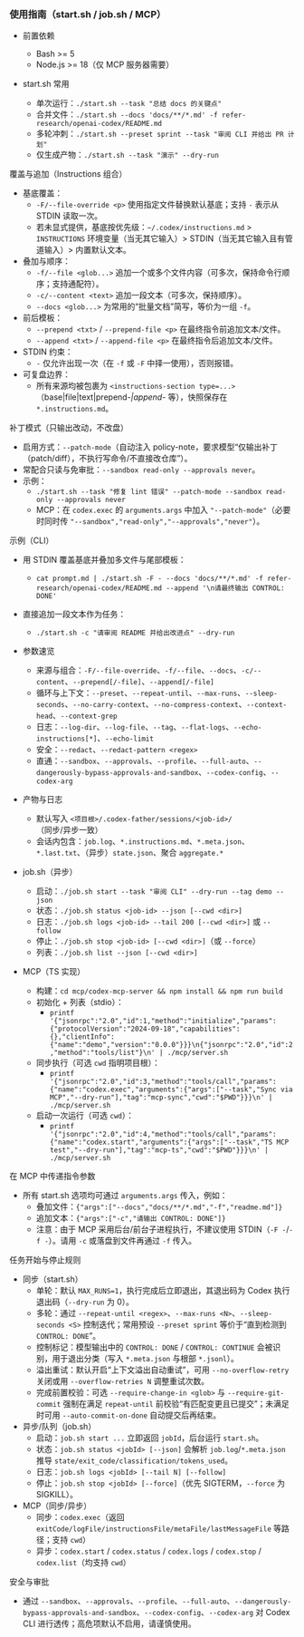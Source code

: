 ### 使用指南（start.sh / job.sh / MCP）

- 前置依赖
  - Bash >= 5
  - Node.js >= 18（仅 MCP 服务器需要）

- start.sh 常用
  - 单次运行：`./start.sh --task "总结 docs 的关键点"`
  - 合并文件：`./start.sh --docs 'docs/**/*.md' -f refer-research/openai-codex/README.md`
  - 多轮冲刺：`./start.sh --preset sprint --task "审阅 CLI 并给出 PR 计划"`
  - 仅生成产物：`./start.sh --task "演示" --dry-run`

覆盖与追加（Instructions 组合）
- 基底覆盖：
  - `-F/--file-override <p>` 使用指定文件替换默认基底；支持 `-` 表示从 STDIN 读取一次。
  - 若未显式提供，基底按优先级：`~/.codex/instructions.md` > `INSTRUCTIONS` 环境变量（当无其它输入）> STDIN（当无其它输入且有管道输入）> 内置默认文本。
- 叠加与顺序：
  - `-f/--file <glob...>` 追加一个或多个文件内容（可多次，保持命令行顺序；支持通配符）。
  - `-c/--content <text>` 追加一段文本（可多次，保持顺序）。
  - `--docs <glob...>` 为常用的“批量文档”简写，等价为一组 `-f`。
- 前后模板：
  - `--prepend <txt>` / `--prepend-file <p>` 在最终指令前追加文本/文件。
  - `--append <txt>` / `--append-file <p>` 在最终指令后追加文本/文件。
- STDIN 约束：
  - `-` 仅允许出现一次（在 `-f` 或 `-F` 中择一使用），否则报错。
- 可复盘边界：
  - 所有来源均被包裹为 `<instructions-section type=...>`（base|file|text|prepend-*|append-* 等），快照保存在 `*.instructions.md`。

补丁模式（只输出改动，不改盘）
- 启用方式：`--patch-mode`（自动注入 policy-note，要求模型“仅输出补丁（patch/diff），不执行写命令/不直接改仓库”）。
- 常配合只读与免审批：`--sandbox read-only --approvals never`。
- 示例：
  - `./start.sh --task "修复 lint 错误" --patch-mode --sandbox read-only --approvals never`
  - MCP：在 `codex.exec` 的 `arguments.args` 中加入 `"--patch-mode"`（必要时同时传 `"--sandbox","read-only","--approvals","never"`）。

示例（CLI）
- 用 STDIN 覆盖基底并叠加多文件与尾部模板：
  - `cat prompt.md | ./start.sh -F - --docs 'docs/**/*.md' -f refer-research/openai-codex/README.md --append '\n请最终输出 CONTROL: DONE'`
- 直接追加一段文本作为任务：
  - `./start.sh -c "请审阅 README 并给出改进点" --dry-run`

- 参数速览
  - 来源与组合：`-F/--file-override`、`-f/--file`、`--docs`、`-c/--content`、`--prepend[/-file]`、`--append[/-file]`
  - 循环与上下文：`--preset`、`--repeat-until`、`--max-runs`、`--sleep-seconds`、`--no-carry-context`、`--no-compress-context`、`--context-head`、`--context-grep`
  - 日志：`--log-dir`、`--log-file`、`--tag`、`--flat-logs`、`--echo-instructions[*]`、`--echo-limit`
  - 安全：`--redact`、`--redact-pattern <regex>`
  - 直通：`--sandbox`、`--approvals`、`--profile`、`--full-auto`、`--dangerously-bypass-approvals-and-sandbox`、`--codex-config`、`--codex-arg`

- 产物与日志
  - 默认写入 `<项目根>/.codex-father/sessions/<job-id>/`（同步/异步一致）
  - 会话内包含：`job.log`、`*.instructions.md`、`*.meta.json`、`*.last.txt`、（异步）`state.json`、聚合 `aggregate.*`

- job.sh（异步）
  - 启动：`./job.sh start --task "审阅 CLI" --dry-run --tag demo --json`
  - 状态：`./job.sh status <job-id> --json [--cwd <dir>]`
  - 日志：`./job.sh logs <job-id> --tail 200 [--cwd <dir>]` 或 `--follow`
  - 停止：`./job.sh stop <job-id> [--cwd <dir>]`（或 `--force`）
  - 列表：`./job.sh list --json [--cwd <dir>]`

- MCP（TS 实现）
  - 构建：`cd mcp/codex-mcp-server && npm install && npm run build`
  - 初始化 + 列表（stdio）：
    - `printf '{"jsonrpc":"2.0","id":1,"method":"initialize","params":{"protocolVersion":"2024-09-18","capabilities":{},"clientInfo":{"name":"demo","version":"0.0.0"}}}\n{"jsonrpc":"2.0","id":2,"method":"tools/list"}\n' | ./mcp/server.sh`
  - 同步执行（可选 `cwd` 指明项目根）：
    - `printf '{"jsonrpc":"2.0","id":3,"method":"tools/call","params":{"name":"codex.exec","arguments":{"args":["--task","Sync via MCP","--dry-run"],"tag":"mcp-sync","cwd":"$PWD"}}}\n' | ./mcp/server.sh`
  - 启动一次运行（可选 `cwd`）：
    - `printf '{"jsonrpc":"2.0","id":4,"method":"tools/call","params":{"name":"codex.start","arguments":{"args":["--task","TS MCP test","--dry-run"],"tag":"mcp-ts","cwd":"$PWD"}}}\n' | ./mcp/server.sh`

在 MCP 中传递指令参数
- 所有 start.sh 选项均可通过 `arguments.args` 传入，例如：
  - 叠加文件：`{"args":["--docs","docs/**/*.md","-f","readme.md"]}`
  - 追加文本：`{"args":["-c","请输出 CONTROL: DONE"]}`
  - 注意：由于 MCP 采用后台/前台子进程执行，不建议使用 STDIN（`-F -`/`-f -`）。请用 `-c` 或落盘到文件再通过 `-f` 传入。

任务开始与停止规则
- 同步（start.sh）
  - 单轮：默认 `MAX_RUNS=1`，执行完成后立即退出，其退出码为 Codex 执行退出码（`--dry-run` 为 0）。
  - 多轮：通过 `--repeat-until <regex>`、`--max-runs <N>`、`--sleep-seconds <S>` 控制迭代；常用预设 `--preset sprint` 等价于“直到检测到 `CONTROL: DONE`”。
  - 控制标记：模型输出中的 `CONTROL: DONE` / `CONTROL: CONTINUE` 会被识别，用于退出分类（写入 `*.meta.json` 与根部 `*.jsonl`）。
  - 溢出重试：默认开启“上下文溢出自动重试”，可用 `--no-overflow-retry` 关闭或用 `--overflow-retries N` 调整重试次数。
  - 完成前置校验：可选 `--require-change-in <glob>` 与 `--require-git-commit` 强制在满足 `repeat-until` 前校验“有匹配变更且已提交”；未满足时可用 `--auto-commit-on-done` 自动提交后再结束。
- 异步/队列（job.sh）
  - 启动：`job.sh start ...` 立即返回 `jobId`，后台运行 `start.sh`。
  - 状态：`job.sh status <jobId> [--json]` 会解析 `job.log`/`*.meta.json` 推导 `state/exit_code/classification/tokens_used`。
  - 日志：`job.sh logs <jobId> [--tail N] [--follow]`
  - 停止：`job.sh stop <jobId> [--force]`（优先 SIGTERM，`--force` 为 SIGKILL）。
- MCP（同步/异步）
  - 同步：`codex.exec`（返回 `exitCode/logFile/instructionsFile/metaFile/lastMessageFile` 等路径；支持 `cwd`）
  - 异步：`codex.start` / `codex.status` / `codex.logs` / `codex.stop` / `codex.list`（均支持 `cwd`）

安全与审批
- 通过 `--sandbox`、`--approvals`、`--profile`、`--full-auto`、`--dangerously-bypass-approvals-and-sandbox`、`--codex-config`、`--codex-arg` 对 Codex CLI 进行透传；高危项默认不启用，请谨慎使用。
